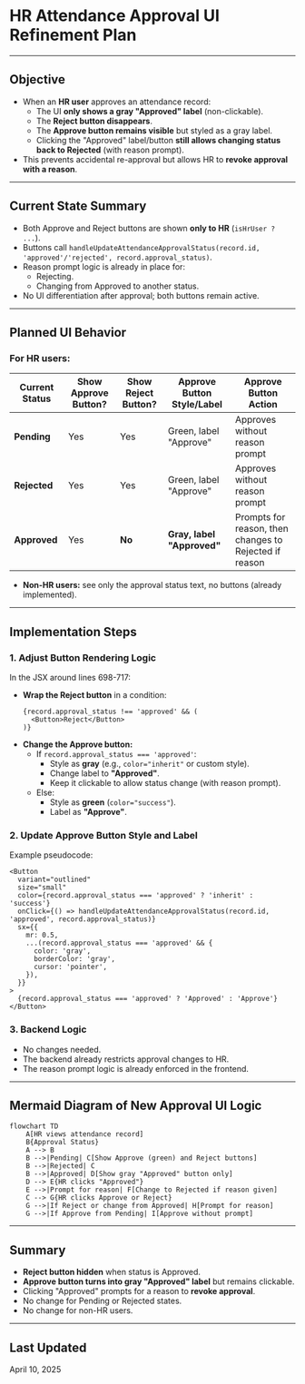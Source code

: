 # HR Attendance Approval UI Refinement Plan

---

## Objective

- When an **HR user** approves an attendance record:
  - The UI **only shows a gray "Approved" label** (non-clickable).
  - The **Reject button disappears**.
  - The **Approve button remains visible** but styled as a gray label.
  - Clicking the "Approved" label/button **still allows changing status back to Rejected** (with reason prompt).
- This prevents accidental re-approval but allows HR to **revoke approval with a reason**.

---

## Current State Summary

- Both Approve and Reject buttons are shown **only to HR** (`isHrUser ? ...`).
- Buttons call `handleUpdateAttendanceApprovalStatus(record.id, 'approved'/'rejected', record.approval_status)`.
- Reason prompt logic is already in place for:
  - Rejecting.
  - Changing from Approved to another status.
- No UI differentiation after approval; both buttons remain active.

---

## Planned UI Behavior

### For HR users:

| Current Status   | Show Approve Button? | Show Reject Button? | Approve Button Style/Label          | Approve Button Action                                  |
|------------------|----------------------|---------------------|-------------------------------------|--------------------------------------------------------|
| **Pending**      | Yes                  | Yes                 | Green, label "Approve"              | Approves without reason prompt                         |
| **Rejected**     | Yes                  | Yes                 | Green, label "Approve"              | Approves without reason prompt                         |
| **Approved**     | Yes                  | **No**              | **Gray, label "Approved"**          | Prompts for reason, then changes to Rejected if reason |
  
- **Non-HR users:** see only the approval status text, no buttons (already implemented).

---

## Implementation Steps

### 1. Adjust Button Rendering Logic

In the JSX around lines 698-717:

- **Wrap the Reject button** in a condition:
  ```tsx
  {record.approval_status !== 'approved' && (
    <Button>Reject</Button>
  )}
  ```
- **Change the Approve button:**
  - If `record.approval_status === 'approved'`:
    - Style as **gray** (e.g., `color="inherit"` or custom style).
    - Change label to **"Approved"**.
    - Keep it clickable to allow status change (with reason prompt).
  - Else:
    - Style as **green** (`color="success"`).
    - Label as **"Approve"**.

### 2. Update Approve Button Style and Label

Example pseudocode:
```tsx
<Button
  variant="outlined"
  size="small"
  color={record.approval_status === 'approved' ? 'inherit' : 'success'}
  onClick={() => handleUpdateAttendanceApprovalStatus(record.id, 'approved', record.approval_status)}
  sx={{
    mr: 0.5,
    ...(record.approval_status === 'approved' && {
      color: 'gray',
      borderColor: 'gray',
      cursor: 'pointer',
    }),
  }}
>
  {record.approval_status === 'approved' ? 'Approved' : 'Approve'}
</Button>
```

### 3. Backend Logic

- No changes needed.
- The backend already restricts approval changes to HR.
- The reason prompt logic is already enforced in the frontend.

---

## Mermaid Diagram of New Approval UI Logic

```mermaid
flowchart TD
    A[HR views attendance record]
    B{Approval Status}
    A --> B
    B -->|Pending| C[Show Approve (green) and Reject buttons]
    B -->|Rejected| C
    B -->|Approved| D[Show gray "Approved" button only]
    D --> E{HR clicks "Approved"}
    E -->|Prompt for reason| F[Change to Rejected if reason given]
    C --> G{HR clicks Approve or Reject}
    G -->|If Reject or change from Approved| H[Prompt for reason]
    G -->|If Approve from Pending| I[Approve without prompt]
```

---

## Summary

- **Reject button hidden** when status is Approved.
- **Approve button turns into gray "Approved" label** but remains clickable.
- Clicking "Approved" prompts for a reason to **revoke approval**.
- No change for Pending or Rejected states.
- No change for non-HR users.

---

## Last Updated

April 10, 2025